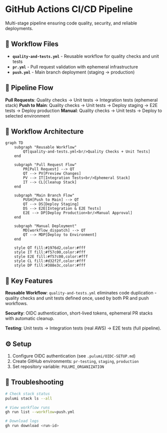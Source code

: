 # GitHub Actions CI/CD Pipeline

Multi-stage pipeline ensuring code quality, security, and reliable deployments.

## 📁 Workflow Files

- **`quality-and-tests.yml`** - Reusable workflow for quality checks and unit tests
- **`pr.yml`** - Pull request validation with ephemeral infrastructure
- **`push.yml`** - Main branch deployment (staging → production)

## 🔄 Pipeline Flow

**Pull Requests**: Quality checks → Unit tests → Integration tests (ephemeral stack)
**Push to Main**: Quality checks → Unit tests → Deploy staging → E2E tests → Deploy production
**Manual**: Quality checks → Unit tests → Deploy to selected environment

## 🚀 Workflow Architecture

```mermaid
graph TD
    subgraph "Reusable Workflow"
        QT[quality-and-tests.yml<br/>Quality Checks + Unit Tests]
    end
    
    subgraph "Pull Request Flow"
        PR[Pull Request] --> QT
        QT --> PV[Preview Changes]
        PV --> IT[Integration Tests<br/>Ephemeral Stack]
        IT --> CL[Cleanup Stack]
    end
    
    subgraph "Main Branch Flow"
        PUSH[Push to Main] --> QT
        QT --> DS[Deploy Staging]
        DS --> E2E[Integration & E2E Tests]
        E2E --> DP[Deploy Production<br/>Manual Approval]
    end
    
    subgraph "Manual Deployment"
        MD[workflow_dispatch] --> QT
        QT --> MDP[Deploy to Environment]
    end
    
    style QT fill:#1976d2,color:#fff
    style IT fill:#f57c00,color:#fff
    style E2E fill:#f57c00,color:#fff
    style CL fill:#d32f2f,color:#fff
    style DP fill:#388e3c,color:#fff
```

## 🔧 Key Features

**Reusable Workflow**: `quality-and-tests.yml` eliminates code duplication - quality checks and unit tests defined once, used by both PR and push workflows.

**Security**: OIDC authentication, short-lived tokens, ephemeral PR stacks with automatic cleanup.

**Testing**: Unit tests → Integration tests (real AWS) → E2E tests (full pipeline).

## ⚙️ Setup

1. Configure OIDC authentication (see `.pulumi/OIDC-SETUP.md`)
2. Create GitHub environments: `pr-testing`, `staging`, `production`
3. Set repository variable: `PULUMI_ORGANIZATION`

## 🐛 Troubleshooting

```bash
# Check stack status
pulumi stack ls --all

# View workflow runs
gh run list --workflow=push.yml

# Download logs
gh run download <run-id>
```